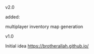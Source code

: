 v2.0

added:

multiplayer
inventory
map generation

v1.0

Initial idea
https://brotherallah.github.io/
